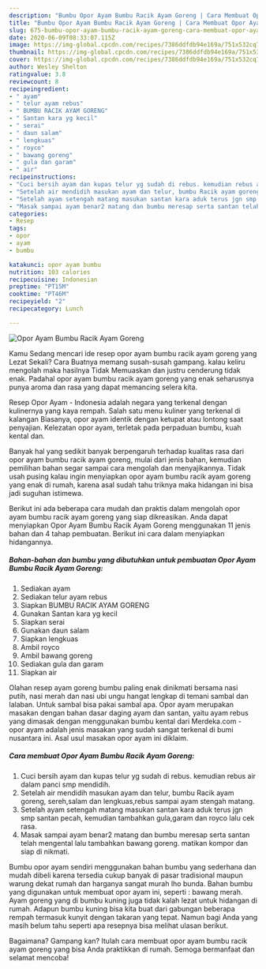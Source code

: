```yaml
---
description: "Bumbu Opor Ayam Bumbu Racik Ayam Goreng | Cara Membuat Opor Ayam Bumbu Racik Ayam Goreng Yang Enak Dan Mudah"
title: "Bumbu Opor Ayam Bumbu Racik Ayam Goreng | Cara Membuat Opor Ayam Bumbu Racik Ayam Goreng Yang Enak Dan Mudah"
slug: 675-bumbu-opor-ayam-bumbu-racik-ayam-goreng-cara-membuat-opor-ayam-bumbu-racik-ayam-goreng-yang-enak-dan-mudah
date: 2020-06-09T08:33:07.115Z
image: https://img-global.cpcdn.com/recipes/7386ddfdb94e169a/751x532cq70/opor-ayam-bumbu-racik-ayam-goreng-foto-resep-utama.jpg
thumbnail: https://img-global.cpcdn.com/recipes/7386ddfdb94e169a/751x532cq70/opor-ayam-bumbu-racik-ayam-goreng-foto-resep-utama.jpg
cover: https://img-global.cpcdn.com/recipes/7386ddfdb94e169a/751x532cq70/opor-ayam-bumbu-racik-ayam-goreng-foto-resep-utama.jpg
author: Wesley Shelton
ratingvalue: 3.8
reviewcount: 8
recipeingredient:
- " ayam"
- " telur ayam rebus"
- " BUMBU RACIK AYAM GORENG"
- " Santan kara yg kecil"
- " serai"
- " daun salam"
- " lengkuas"
- " royco"
- " bawang goreng"
- " gula dan garam"
- " air"
recipeinstructions:
- "Cuci bersih ayam dan kupas telur yg sudah di rebus. kemudian rebus air dalam panci smp mendidih."
- "Setelah air mendidih masukan ayam dan telur, bumbu Racik ayam goreng, sereh,salam dan lengkuas,rebus sampai ayam stengah matang."
- "Setelah ayam setengah matang masukan santan kara aduk terus jgn smp santan pecah, kemudian tambahkan gula,garam dan royco lalu cek rasa."
- "Masak sampai ayam benar2 matang dan bumbu meresap serta santan telah mengental lalu tambahkan bawang goreng. matikan kompor dan siap di nikmati."
categories:
- Resep
tags:
- opor
- ayam
- bumbu

katakunci: opor ayam bumbu 
nutrition: 103 calories
recipecuisine: Indonesian
preptime: "PT15M"
cooktime: "PT46M"
recipeyield: "2"
recipecategory: Lunch

---
```



![Opor Ayam Bumbu Racik Ayam Goreng](https://img-global.cpcdn.com/recipes/7386ddfdb94e169a/751x532cq70/opor-ayam-bumbu-racik-ayam-goreng-foto-resep-utama.jpg)

Kamu Sedang mencari ide resep opor ayam bumbu racik ayam goreng yang Lezat Sekali? Cara Buatnya memang susah-susah gampang. kalau keliru mengolah maka hasilnya Tidak Memuaskan dan justru cenderung tidak enak. Padahal opor ayam bumbu racik ayam goreng yang enak seharusnya punya aroma dan rasa yang dapat memancing selera kita.

Resep Opor Ayam - Indonesia adalah negara yang terkenal dengan kulinernya yang kaya rempah. Salah satu menu kuliner yang terkenal di kalangan Biasanya, opor ayam identik dengan ketupat atau lontong saat penyajian. Kelezatan opor ayam, terletak pada perpaduan bumbu, kuah kental dan.

Banyak hal yang sedikit banyak berpengaruh terhadap kualitas rasa dari opor ayam bumbu racik ayam goreng, mulai dari jenis bahan, kemudian pemilihan bahan segar sampai cara mengolah dan menyajikannya. Tidak usah pusing kalau ingin menyiapkan opor ayam bumbu racik ayam goreng yang enak di rumah, karena asal sudah tahu triknya maka hidangan ini bisa jadi suguhan istimewa.


Berikut ini ada beberapa cara mudah dan praktis dalam mengolah opor ayam bumbu racik ayam goreng yang siap dikreasikan. Anda dapat menyiapkan Opor Ayam Bumbu Racik Ayam Goreng menggunakan 11 jenis bahan dan 4 tahap pembuatan. Berikut ini cara dalam menyiapkan hidangannya.

<!--inarticleads1-->

##### Bahan-bahan dan bumbu yang dibutuhkan untuk pembuatan Opor Ayam Bumbu Racik Ayam Goreng:

1. Sediakan  ayam
1. Sediakan  telur ayam rebus
1. Siapkan  BUMBU RACIK AYAM GORENG
1. Gunakan  Santan kara yg kecil
1. Siapkan  serai
1. Gunakan  daun salam
1. Siapkan  lengkuas
1. Ambil  royco
1. Ambil  bawang goreng
1. Sediakan  gula dan garam
1. Siapkan  air


Olahan resep ayam goreng bumbu paling enak dinikmati bersama nasi putih, nasi merah dan nasi ubi ungu hangat lengkap di temani sambal dan lalaban. Untuk sambal bisa pakai sambal apa. Opor ayam merupakan masakan dengan bahan dasar daging ayam dan santan, yaitu ayam rebus yang dimasak dengan menggunakan bumbu kental dari Merdeka.com - opor ayam adalah jenis masakan yang sudah sangat terkenal di bumi nusantara ini. Asal usul masakan opor ayam ini diklaim. 

<!--inarticleads2-->

##### Cara membuat Opor Ayam Bumbu Racik Ayam Goreng:

1. Cuci bersih ayam dan kupas telur yg sudah di rebus. kemudian rebus air dalam panci smp mendidih.
1. Setelah air mendidih masukan ayam dan telur, bumbu Racik ayam goreng, sereh,salam dan lengkuas,rebus sampai ayam stengah matang.
1. Setelah ayam setengah matang masukan santan kara aduk terus jgn smp santan pecah, kemudian tambahkan gula,garam dan royco lalu cek rasa.
1. Masak sampai ayam benar2 matang dan bumbu meresap serta santan telah mengental lalu tambahkan bawang goreng. matikan kompor dan siap di nikmati.


Bumbu opor ayam sendiri menggunakan bahan bumbu yang sederhana dan mudah dibeli karena tersedia cukup banyak di pasar tradisional maupun warung dekat rumah dan harganya sangat murah lho bunda. Bahan bumbu yang digunakan untuk membuat opor ayam ini, seperti : bawang merah. Ayam goreng yang di bumbu kuning juga tidak kalah lezat untuk hidangan di rumah. Adapun bumbu kuning bisa kita buat dari gabungan beberapa rempah termasuk kunyit dengan takaran yang tepat. Namun bagi Anda yang masih belum tahu seperti apa resepnya bisa melihat ulasan berikut. 

Bagaimana? Gampang kan? Itulah cara membuat opor ayam bumbu racik ayam goreng yang bisa Anda praktikkan di rumah. Semoga bermanfaat dan selamat mencoba!
